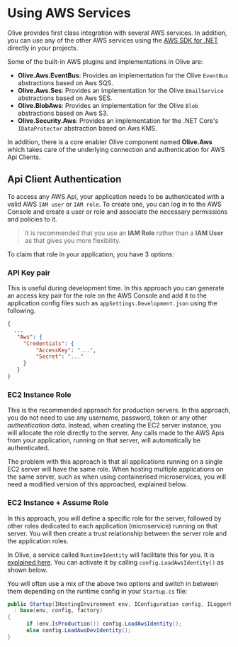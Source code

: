# Using AWS Services

Olive provides first class integration with several AWS services.
In addition, you can use any of the other AWS services using the [AWS SDK for .NET](https://aws.amazon.com/sdk-for-net/) directly in your projects.

Some of the built-in AWS plugins and implementations in Olive are:
- **Olive.Aws.EventBus**: Provides an implementation for the Olive `EventBus` abstractions based on Aws SQS.
- **Olive.Aws.Ses**: Provides an implementation for the Olive `EmailService` abstractions based on Aws SES.
- **Olive.BlobAws**: Provides an implementation for the Olive `Blob` abstractions based on Aws S3.
- **Olive.Security.Aws**: Provides an implementation for the .NET Core's `IDataProtector` abstraction based on Aws KMS.

In addition, there is a core enabler Olive component named **Olive.Aws** which takes care of the underlying connection and authentication for AWS Api Clients.

## Api Client Authentication
To access any AWS Api, your application needs to be authenticated with a valid AWS `IAM user` or `IAM role`.
To create one, you can log in to the AWS Console and create a user or role and associate the necessary permissions and policies to it.

>It is recommended that you use an **IAM Role** rather than a **IAM User** as that gives you more flexibility.

To claim that role in your application, you have 3 options:

### API Key pair
This is useful during development time. In this approach you can generate an access key pair for the role on the AWS Console and add it to the application config files such as `appSettings.Development.json` using the following.

```json
{
  ...
   "Aws": {
     "Credentials": {
         "AccessKey": "...", 
         "Secret": "..."
     }
   }
}
```

### EC2 Instance Role
This is the recommended approach for production servers. In this approach, you do not need to use any username, password, token or any other *authentication data*. Instead, when creating the EC2 server instance, you will allocate the role directly to the server. Any calls made to the AWS Apis from your application, running on that server, will automatically be authenticated.

The problem with this approach is that all applications running on a single EC2 server will have the same role. When hosting multiple applications on the same server, such as when using containerised microservices, you will need a modified version of this approached, explained below.

### EC2 Instance + Assume Role 
In this approach, you will define a specific role for the server, followed by other roles dedicated to each application (microservice) running on that server. You will then create a trust relationship between the server role and the application roles.

In Olive, a service called `RuntimeIdentity` will facilitate this for you. It is [explained here](./../DevOps/Security?id=aws-iam-role-for-pods). You can activate it by calling `config.LoadAwsIdentity()` as shown below.


You will often use a mix of the above two options and switch in between them depending on the runtime config in your `Startup.cs` file:
```csharp
public Startup(IHostingEnvironment env, IConfiguration config, ILoggerFactory factory)
  : base(env, config, factory)
{
      if (env.IsProduction()) config.LoadAwsIdentity();
      else config.LoadAwsDevIdentity();
}
```
